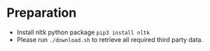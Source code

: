 # Preparation
 - Install nltk python package ```pip3 install nltk```
 - Please run ```./download.sh``` to retrieve all required third party data.
